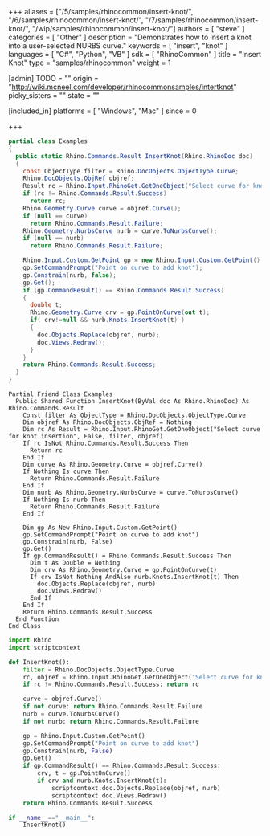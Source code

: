 +++
aliases = ["/5/samples/rhinocommon/insert-knot/", "/6/samples/rhinocommon/insert-knot/", "/7/samples/rhinocommon/insert-knot/", "/wip/samples/rhinocommon/insert-knot/"]
authors = [ "steve" ]
categories = [ "Other" ]
description = "Demonstrates how to insert a knot into a user-selected NURBS curve."
keywords = [ "insert", "knot" ]
languages = [ "C#", "Python", "VB" ]
sdk = [ "RhinoCommon" ]
title = "Insert Knot"
type = "samples/rhinocommon"
weight = 1

[admin]
TODO = ""
origin = "http://wiki.mcneel.com/developer/rhinocommonsamples/intertknot"
picky_sisters = ""
state = ""

[included_in]
platforms = [ "Windows", "Mac" ]
since = 0

+++

<div class="codetab-content" id="cs">

```cs
partial class Examples
{
  public static Rhino.Commands.Result InsertKnot(Rhino.RhinoDoc doc)
  {
    const ObjectType filter = Rhino.DocObjects.ObjectType.Curve;
    Rhino.DocObjects.ObjRef objref;
    Result rc = Rhino.Input.RhinoGet.GetOneObject("Select curve for knot insertion", false, filter, out objref);
    if (rc != Rhino.Commands.Result.Success)
      return rc;
    Rhino.Geometry.Curve curve = objref.Curve();
    if (null == curve)
      return Rhino.Commands.Result.Failure;
    Rhino.Geometry.NurbsCurve nurb = curve.ToNurbsCurve();
    if (null == nurb)
      return Rhino.Commands.Result.Failure;

    Rhino.Input.Custom.GetPoint gp = new Rhino.Input.Custom.GetPoint();
    gp.SetCommandPrompt("Point on curve to add knot");
    gp.Constrain(nurb, false);
    gp.Get();
    if (gp.CommandResult() == Rhino.Commands.Result.Success)
    {
      double t;
      Rhino.Geometry.Curve crv = gp.PointOnCurve(out t);
      if( crv!=null && nurb.Knots.InsertKnot(t) )
      {
        doc.Objects.Replace(objref, nurb);
        doc.Views.Redraw();
      }
    }
    return Rhino.Commands.Result.Success;  
  }
}
```

</div>


<div class="codetab-content" id="vb">

```vbnet
Partial Friend Class Examples
  Public Shared Function InsertKnot(ByVal doc As Rhino.RhinoDoc) As Rhino.Commands.Result
	Const filter As ObjectType = Rhino.DocObjects.ObjectType.Curve
	Dim objref As Rhino.DocObjects.ObjRef = Nothing
	Dim rc As Result = Rhino.Input.RhinoGet.GetOneObject("Select curve for knot insertion", False, filter, objref)
	If rc IsNot Rhino.Commands.Result.Success Then
	  Return rc
	End If
	Dim curve As Rhino.Geometry.Curve = objref.Curve()
	If Nothing Is curve Then
	  Return Rhino.Commands.Result.Failure
	End If
	Dim nurb As Rhino.Geometry.NurbsCurve = curve.ToNurbsCurve()
	If Nothing Is nurb Then
	  Return Rhino.Commands.Result.Failure
	End If

	Dim gp As New Rhino.Input.Custom.GetPoint()
	gp.SetCommandPrompt("Point on curve to add knot")
	gp.Constrain(nurb, False)
	gp.Get()
	If gp.CommandResult() = Rhino.Commands.Result.Success Then
	  Dim t As Double = Nothing
	  Dim crv As Rhino.Geometry.Curve = gp.PointOnCurve(t)
	  If crv IsNot Nothing AndAlso nurb.Knots.InsertKnot(t) Then
		doc.Objects.Replace(objref, nurb)
		doc.Views.Redraw()
	  End If
	End If
	Return Rhino.Commands.Result.Success
  End Function
End Class
```

</div>


<div class="codetab-content" id="py">

```python
import Rhino
import scriptcontext

def InsertKnot():
    filter = Rhino.DocObjects.ObjectType.Curve
    rc, objref = Rhino.Input.RhinoGet.GetOneObject("Select curve for knot insertion", False, filter)
    if rc != Rhino.Commands.Result.Success: return rc

    curve = objref.Curve()
    if not curve: return Rhino.Commands.Result.Failure
    nurb = curve.ToNurbsCurve()
    if not nurb: return Rhino.Commands.Result.Failure

    gp = Rhino.Input.Custom.GetPoint()
    gp.SetCommandPrompt("Point on curve to add knot")
    gp.Constrain(nurb, False)
    gp.Get()
    if gp.CommandResult() == Rhino.Commands.Result.Success:
        crv, t = gp.PointOnCurve()
        if crv and nurb.Knots.InsertKnot(t):
            scriptcontext.doc.Objects.Replace(objref, nurb)
            scriptcontext.doc.Views.Redraw()
    return Rhino.Commands.Result.Success

if __name__=="__main__":
    InsertKnot()
```

</div>
